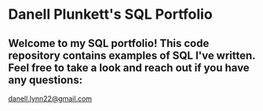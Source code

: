 # Danell Plunkett's SQL Portfolio

## Welcome to my SQL portfolio! This code repository contains examples of SQL I've written. Feel free to take a look and reach out if you have any questions:
danell.lynn22@gmail.com
